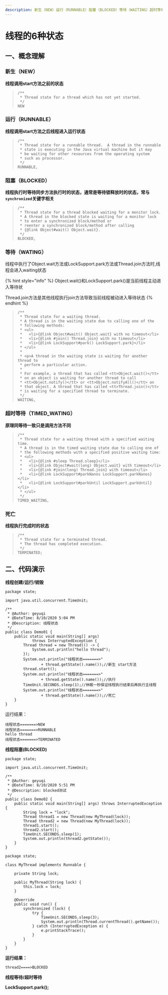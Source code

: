 ```yaml
---
description: 新生（NEW）运行（RUNNABLE）阻塞（BLOCKED）等待（WAITING）超时等待（TIMED_WATING）死亡（TERMINATED）
---
```


# 线程的6种状态

## 一、概念理解

### 新生（NEW）

**线程调用start方法之前的状态**

> ```text
> /**
>  * Thread state for a thread which has not yet started.
>  */
> NEW
> ```

### **运行（RUNNABLE）**

**线程调用start方法之后线程进入运行状态**

> ```text
> /**
>  * Thread state for a runnable thread.  A thread in the runnable
>  * state is executing in the Java virtual machine but it may
>  * be waiting for other resources from the operating system
>  * such as processor.
>  */
> RUNNABLE,
> ```

### 阻塞（BLOCKED）

**线程执行时等待同步方法执行时的状态，通常是等待锁释放时的状态，常与`synchronized`关键字相关**

> ```text
> /**
>  * Thread state for a thread blocked waiting for a monitor lock.
>  * A thread in the blocked state is waiting for a monitor lock
>  * to enter a synchronized block/method or
>  * reenter a synchronized block/method after calling
>  * {@link Object#wait() Object.wait}.
>  */
> BLOCKED,
> ```

### **等待（WATING）**

线程中执行了Object.wait方法或LockSupport.park方法或Thread.join方法时,线程会进入waiting状态

{% hint style="info" %}
Object.wait\(\)和LockSupport.park\(\)是当前线程主动进入等待状

Thread.join方法是其他线程执行join方法导致当前线程被动进入等待状态
{% endhint %}



> ```text
> /**
>  * Thread state for a waiting thread.
>  * A thread is in the waiting state due to calling one of the
>  * following methods:
>  * <ul>
>  *   <li>{@link Object#wait() Object.wait} with no timeout</li>
>  *   <li>{@link #join() Thread.join} with no timeout</li>
>  *   <li>{@link LockSupport#park() LockSupport.park}</li>
>  * </ul>
>  *
>  * <p>A thread in the waiting state is waiting for another thread to
>  * perform a particular action.
>  *
>  * For example, a thread that has called <tt>Object.wait()</tt>
>  * on an object is waiting for another thread to call
>  * <tt>Object.notify()</tt> or <tt>Object.notifyAll()</tt> on
>  * that object. A thread that has called <tt>Thread.join()</tt>
>  * is waiting for a specified thread to terminate.
>  */
> WAITING,
> ```



### 超时等待（TIMED\_WATING）

**原理同等待一致只是调用方法不同**



> ```text
> /**
>  * Thread state for a waiting thread with a specified waiting time.
>  * A thread is in the timed waiting state due to calling one of
>  * the following methods with a specified positive waiting time:
>  * <ul>
>  *   <li>{@link #sleep Thread.sleep}</li>
>  *   <li>{@link Object#wait(long) Object.wait} with timeout</li>
>  *   <li>{@link #join(long) Thread.join} with timeout</li>
>  *   <li>{@link LockSupport#parkNanos LockSupport.parkNanos}</li>
>  *   <li>{@link LockSupport#parkUntil LockSupport.parkUntil}</li>
>  * </ul>
>  */
> TIMED_WAITING,
> ```

 

### 死亡

**线程执行完成时的状态**

> ```text
> /**
>  * Thread state for a terminated thread.
>  * The thread has completed execution.
>  */
> TERMINATED;
> ```

## 二、代码演示

**线程创建/运行/销毁**

```text
package state;

import java.util.concurrent.TimeUnit;

/**
 * @Author: geyuqi
 * @DateTime: 8/10/2020 5:04 PM
 * @Description: 线程状态
 */
public class Demo01 {
    public static void main(String[] args) 
            throws InterruptedException {
        Thread thread = new Thread(() -> {
            System.out.println("hello thread");
        });
        System.out.println("线程状态=======>" 
                + thread.getState().name());//新生 start方法
        thread.start();
        System.out.println("线程状态=======>" 
                + thread.getState().name());//执行
        TimeUnit.SECONDS.sleep(1);//休眠一秒保证线程执行结束后再执行主线程
        System.out.println("线程状态=======>" 
                + thread.getState().name());//死亡
    }
}

```

运行结果：

```text
线程状态=======>NEW
线程状态=======>RUNNABLE
hello thread
线程状态=======>TERMINATED
```

**线程阻塞\(BLOCKED\)**

```text
package state;

import java.util.concurrent.TimeUnit;

/**
 * @Author: geyuqi
 * @DateTime: 8/10/2020 5:51 PM
 * @Description: blocked测试
 */
public class Demo02 {
    public static void main(String[] args) throws InterruptedException {
        String lock = "lock";
        Thread thread1 = new Thread(new MyThread(lock));
        Thread thread2 = new Thread(new MyThread(lock));
        thread1.start();
        thread2.start();
        TimeUnit.SECONDS.sleep(1);
        System.out.println(thread2.getState());
    }
}
```

```text
package state;

class MyThread implements Runnable {

    private String lock;

    public MyThread(String lock) {
        this.lock = lock;
    }

    @Override
    public void run() {
        synchronized (lock) {
            try {
                TimeUnit.SECONDS.sleep(3);
                System.out.println(Thread.currentThread().getName());
            } catch (InterruptedException e) {
                e.printStackTrace();
            }
        }
    }
}
```

**运行结果：**

```text
thread2====>BLOCKED
```

**线程等待/超时等待**

**LockSupport.park\(\);**



